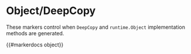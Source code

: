 # Object/DeepCopy

These markers control when `DeepCopy` and `runtime.Object` implementation
methods are generated.

{{#markerdocs object}}
